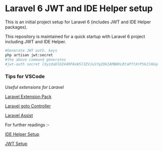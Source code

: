# Laravel 6 JWT and IDE Helper setup

This is an initial project setup for Laravel 6 (includes JWT and IDE Helper packages). 

This repository is maintained for a quick startup with Laravel 6 project including JWT and IDE Helper.

```bash
#Generate JWT auth. keys
php artisan jwt:secret
#the above command generates
#jwt-auth secret [XyzdaDlOZ44RPAxWSl3ZVJuSYqZQkIAMBWhLRtaPftXrP5k2lHGq4QeiG11Q92S] set successfully.
```


### Tips for VSCode

_*Useful extensions for Laravel*_

[Laravel Extension Pack](https://marketplace.visualstudio.com/items?itemName=onecentlin.laravel-extension-pack)

[Laravel goto Controller](https://marketplace.visualstudio.com/items?itemName=stef-k.laravel-goto-controller)

[Laravel Assist](https://marketplace.visualstudio.com/items?itemName=tiansin.vscode-laravel-assist)


For further readings :-


[IDE Helper Setup](./README/IDE-HELPER.md)

[JWT Setup](./README/JWT.md)




